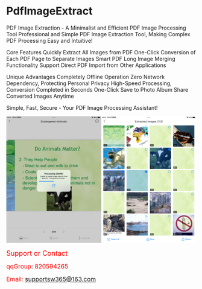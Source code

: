 # PdfImageExtract


PDF Image Extraction - A Minimalist and Efficient PDF Image Processing Tool
Professional and Simple PDF Image Extraction Tool, Making Complex PDF Processing Easy and Intuitive!

Core Features
  Quickly Extract All Images from PDF
  One-Click Conversion of Each PDF Page to Separate Images
  Smart PDF Long Image Merging Functionality
  Support Direct PDF Import from Other Applications

Unique Advantages
 Completely Offline Operation
 Zero Network Dependency, Protecting Personal Privacy
 High-Speed Processing, Conversion Completed in Seconds
 One-Click Save to Photo Album
 Share Converted Images Anytime
 
Simple, Fast, Secure - Your PDF Image Processing Assistant!

![hi](PdfImageExtract1.png)

<span style="color:red; font-size:18px;">Support or Contact</span>

<span style="color:red; font-size:16px;">qqGroup: 820594265</span>

<span style="color:red; font-size:16px;">Email: supportsw365@163.com</span>




